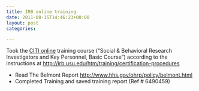 ```yaml
---
title: IRB online training
date: 2011-08-15T14:46:23+00:00
layout: post
categories:

---
```

Took the [CITI online](www.citiprogram.org) training course (“Social & Behavioral Research Investigators and Key Personnel, Basic Course”) according to the instructions at <http://irb.usu.edu/htm/training/certification-procedures>

  * Read The Belmont Report <http://www.hhs.gov/ohrp/policy/belmont.html>
  * Completed Training and saved training report (Ref # 6490459)

&nbsp;
